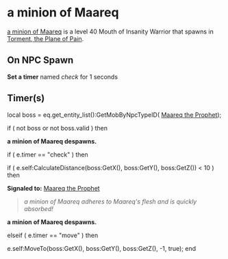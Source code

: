 # a minion of Maareq



[a minion of Maareq](/npc/207297) is a level 40 Mouth of Insanity Warrior that spawns in [Torment, the Plane of Pain](/zone/207).



## On NPC Spawn



**Set a timer** named *check* for 1 seconds


## Timer(s)



local boss = eq.get_entity_list():GetMobByNpcTypeID( [Maareq the Prophet](/npc/207004)); 

if ( not boss or not boss.valid ) then


**a minion of Maareq despawns.**



if ( e.timer == "check" ) then


if ( e.self:CalculateDistance(boss:GetX(), boss:GetY(), boss:GetZ()) < 10 ) then



**Signaled to:**  [Maareq the Prophet](/npc/207004)



>*a minion of Maareq adheres to Maareq's flesh and is quickly absorbed!*



**a minion of Maareq despawns.**





elseif ( e.timer == "move" ) then


e.self:MoveTo(boss:GetX(), boss:GetY(), boss:GetZ(), -1, true);
end
